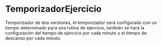 # TemporizadorEjercicio
Temporizador de dos versiones, el temporizador será configurado con un tiempo determinado para una rutina de ejercicio, también se hará la configuración del tiempo de ejercicio por cada minuto y el tiempo de descanso por cada minuto.
